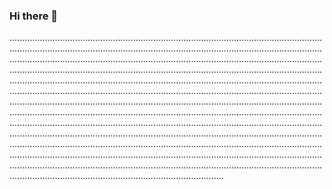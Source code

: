 ### Hi there 👋

.................................................................................................................................................................................................................................................................................................................................................................................................................................................................................................................................................................................................................................................................................................................................................................................................................................................................................................................................................................................................................................................................................................................................................................................................................................................................................................................................................................................................................................................................................................................................................................................................................................................................................................................................................................